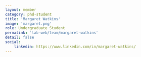 ```yaml
---
layout: member
category: phd-student
title: 'Margaret Watkins'
image: 'margaret.png'
role: Undergraduate Student
permalink: 'lab-web/team/margaret-watkins'
detail: false
social:
    linkedin: https://www.linkedin.com/in/margaret-watkins/
---
```



